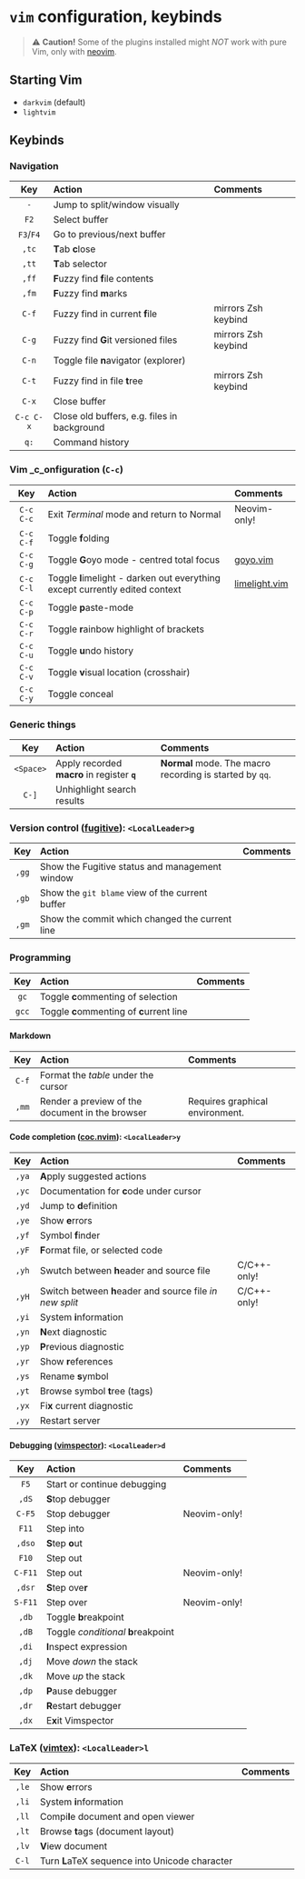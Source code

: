 `vim` configuration, keybinds
=============================

> :warning: **Caution!** Some of the plugins installed might *NOT* work with pure Vim, only with [neovim](http://neovim.io).

Starting Vim
------------

 * `darkvim` (default)
 * `lightvim`

Keybinds
--------

### Navigation

| Key       | Action                                      | Comments            |
|:---------:|:--------------------------------------------|:--------------------|
| `-`       | Jump to split/window visually               |                     |
| `F2`      | Select buffer                               |                     |
| `F3`/`F4` | Go to previous/next buffer                  |                     |
| `,tc`     | **T**ab **c**lose                           |                     |
| `,tt`     | **T**ab selector                            |                     |
| `,ff`     | **F**uzzy find **f**ile contents            |                     |
| `,fm`     | **F**uzzy find **m**arks                    |                     |
| `C-f`     | Fuzzy find in current **f**ile              | mirrors Zsh keybind |
| `C-g`     | Fuzzy find **G**it versioned files          | mirrors Zsh keybind |
| `C-n`     | Toggle file **n**avigator (explorer)        |                     |
| `C-t`     | Fuzzy find in file **t**ree                 | mirrors Zsh keybind |
| `C-x`     | Close buffer                                |                     |
| `C-c C-x` | Close old buffers, e.g. files in background |                     |
| `q:`      | Command history                             |                     |

### Vim _c_onfiguration (`C-c`)


| Key       | Action                                                                       | Comments                                                  |
|:---------:|:-----------------------------------------------------------------------------|:----------------------------------------------------------|
| `C-c C-c` | Exit _Terminal_ mode and return to Normal                                    | Neovim-only!                                              |
| `C-c C-f` | Toggle **f**olding                                                           |                                                           |
| `C-c C-g` | Toggle **G**oyo mode - centred total focus                                   | [goyo.vim](http://github.com/junegunn/goyo.vim)           |
| `C-c C-l` | Toggle **l**imelight - darken out everything except currently edited context | [limelight.vim](http://github.com/junegunn/limelight.vim) |
| `C-c C-p` | Toggle **p**aste-mode                                                        |                                                           |
| `C-c C-r` | Toggle **r**ainbow highlight of brackets                                     |                                                           |
| `C-c C-u` | Toggle **u**ndo history                                                      |                                                           |
| `C-c C-v` | Toggle **v**isual location (crosshair)                                       |                                                           |
| `C-c C-y` | Toggle conceal                                                               |                                                           |

### Generic things

| Key       | Action                                       | Comments                                                 |
|:---------:|:---------------------------------------------|:---------------------------------------------------------|
| `<Space>` | Apply recorded **macro** in register **`q`** | **Normal** mode. The macro recording is started by `qq`. |
| `C-]`     | Unhighlight search results                   |                                                          |


### Version control ([fugitive](http://github.com/tpope/vim-fugitive)): `<LocalLeader>g`

| Key   | Action                                          | Comments |
|:-----:|:------------------------------------------------|:---------|
| `,gg` | Show the Fugitive status and management window  |          |
| `,gb` | Show the `git blame` view of the current buffer |          |
| `,gm` | Show the commit which changed the current line  |          |

### Programming

| Key   | Action                                    | Comments |
|:-----:|:------------------------------------------|:---------|
| `gc`  | Toggle **c**ommenting of selection        |          |
| `gcc` | Toggle **c**ommenting of **c**urrent line |          |

#### Markdown

| Key   | Action                                          | Comments                        |
|:-----:|:------------------------------------------------|:--------------------------------|
| `C-f` | Format the *table* under the cursor             |                                 |
| `,mm` | Render a preview of the document in the browser | Requires graphical environment. |

#### Code completion ([coc.nvim](http://github.com/neoclide/coc.nvim)): `<LocalLeader>y`

| Key   | Action                                                   | Comments    |
|:-----:|:---------------------------------------------------------|:------------|
| `,ya` | **A**pply suggested actions                              |             |
| `,yc` | Documentation for **c**ode under cursor                  |             |
| `,yd` | Jump to **d**efinition                                   |             |
| `,ye` | Show **e**rrors                                          |             |
| `,yf` | Symbol **f**inder                                        |             |
| `,yF` | **F**ormat file, or selected code                        |             |
| `,yh` | Swutch between **h**eader and source file                | C/C++-only! |
| `,yH` | Switch between **h**eader and source file _in new split_ | C/C++-only! |
| `,yi` | System **i**nformation                                   |             |
| `,yn` | **N**ext diagnostic                                      |             |
| `,yp` | **P**revious diagnostic                                  |             |
| `,yr` | Show **r**eferences                                      |             |
| `,ys` | Rename **s**ymbol                                        |             |
| `,yt` | Browse symbol **t**ree (tags)                            |             |
| `,yx` | Fi**x** current diagnostic                               |             |
| `,yy` | Restart server                                           |             |

#### Debugging ([vimspector](http://github.com/puremourning/vimspector)): `<LocalLeader>d`

| Key     | Action                              | Comments     |
|:-------:|:------------------------------------|:-------------|
| `F5`    | Start or continue debugging         |              |
| `,dS`   | **S**top debugger                   |              |
| `C-F5`  | Stop debugger                       | Neovim-only! |
| `F11`   | Step into                           |              |
| `,dso`  | **S**tep **o**ut                    |              |
| `F10`   | Step out                            |              |
| `C-F11` | Step out                            | Neovim-only! |
| `,dsr`  | **S**tep ove**r**                   |              |
| `S-F11` | Step over                           | Neovim-only! |
| `,db`   | Toggle **b**reakpoint               |              |
| `,dB`   | Toggle _conditional_ **b**reakpoint |              |
| `,di`   | **I**nspect expression              |              |
| `,dj`   | Move _down_ the stack               |              |
| `,dk`   | Move _up_ the stack                 |              |
| `,dp`   | **P**ause debugger                  |              |
| `,dr`   | **R**estart debugger                |              |
| `,dx`   | E**x**it Vimspector                 |              |

### LaTeX ([vimtex](http://github.com/lervag/vimtex)): `<LocalLeader>l`

| Key   | Action                                         | Comments |
|:-----:|:-----------------------------------------------|:---------|
| `,le` | Show **e**rrors                                |          |
| `,li` | System **i**nformation                         |          |
| `,ll` | Compi**l**e document and open viewer           |          |
| `,lt` | Browse **t**ags (document layout)              |          |
| `,lv` | **V**iew document                              |          |
| `C-l` | Turn **L**aTeX sequence into Unicode character |          |
